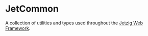 # JetCommon

A collection of utilities and types used throughout the [Jetzig Web Framework](https://www.jetzig.dev/).
